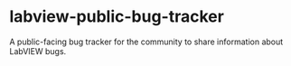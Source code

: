 # labview-public-bug-tracker
A public-facing bug tracker for the community to share information about LabVIEW bugs.
